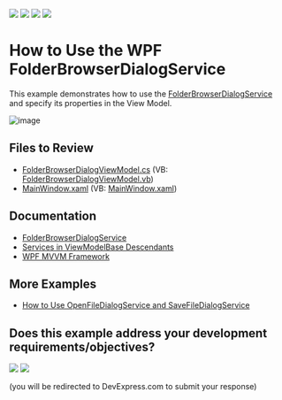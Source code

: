 <!-- default badges list -->
![](https://img.shields.io/endpoint?url=https://codecentral.devexpress.com/api/v1/VersionRange/128658259/24.2.1%2B)
[![](https://img.shields.io/badge/Open_in_DevExpress_Support_Center-FF7200?style=flat-square&logo=DevExpress&logoColor=white)](https://supportcenter.devexpress.com/ticket/details/T298257)
[![](https://img.shields.io/badge/📖_How_to_use_DevExpress_Examples-e9f6fc?style=flat-square)](https://docs.devexpress.com/GeneralInformation/403183)
[![](https://img.shields.io/badge/💬_Leave_Feedback-feecdd?style=flat-square)](#does-this-example-address-your-development-requirementsobjectives)
<!-- default badges end -->

# How to Use the WPF FolderBrowserDialogService

This example demonstrates how to use the [FolderBrowserDialogService](https://docs.devexpress.com/WPF/114755/mvvm-framework/services/predefined-set/folderbrowserdialogservice) and specify its properties in the View Model.

![image](https://user-images.githubusercontent.com/65009440/225649654-a8bb3152-0d7a-432e-9d42-74f7315087d2.png)

## Files to Review

* [FolderBrowserDialogViewModel.cs](./CS/FolderBrowserDialogServiceSample/FolderBrowserDialogViewModel.cs) (VB: [FolderBrowserDialogViewModel.vb](./VB/FolderBrowserDialogServiceSample/FolderBrowserDialogViewModel.vb))
* [MainWindow.xaml](./CS/FolderBrowserDialogServiceSample/MainWindow.xaml) (VB: [MainWindow.xaml](./VB/FolderBrowserDialogServiceSample/MainWindow.xaml))

## Documentation

* [FolderBrowserDialogService](https://docs.devexpress.com/WPF/114755/mvvm-framework/services/predefined-set/folderbrowserdialogservice)
* [Services in ViewModelBase Descendants](https://docs.devexpress.com/WPF/17446/mvvm-framework/services/services-in-viewmodelbase-descendants)
* [WPF MVVM Framework](https://docs.devexpress.com/WPF/15112/mvvm-framework)

## More Examples

* [How to Use OpenFileDialogService and SaveFileDialogService](https://github.com/DevExpress-Examples/how-to-use-openfiledialogservice-and-savefiledialogservice-t300099)
<!-- feedback -->
## Does this example address your development requirements/objectives?

[<img src="https://www.devexpress.com/support/examples/i/yes-button.svg"/>](https://www.devexpress.com/support/examples/survey.xml?utm_source=github&utm_campaign=how-to-use-wpf-folderbrowserdialogservice&~~~was_helpful=yes) [<img src="https://www.devexpress.com/support/examples/i/no-button.svg"/>](https://www.devexpress.com/support/examples/survey.xml?utm_source=github&utm_campaign=how-to-use-wpf-folderbrowserdialogservice&~~~was_helpful=no)

(you will be redirected to DevExpress.com to submit your response)
<!-- feedback end -->
